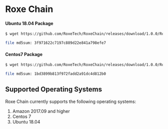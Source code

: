 # Roxe Chain


#### Ubuntu 18.04  Package 


```sh
$ wget https://github.com/RoxeTech/RoxeChain/releases/download/1.0.0/RoxeChain-1.0.0.ubuntu-18.04-x86_64.tar.gz

file md5sum: 3f971622c7197c889d22e841a798efe7
```

#### Centos7 Package 

```sh
$ wget https://github.com/RoxeTech/RoxeChain/releases/download/1.0.0/RoxeChain-1.0.0.x86_64-0.x86_64.tar.gz

file md5sum: 1bd3899b813f972fadd2a91dc4d812b0
```


## Supported Operating Systems

Roxe Chain currently supports the following operating systems:

1. Amazon 2017.09 and higher
2. Centos 7
3. Ubuntu 18.04
